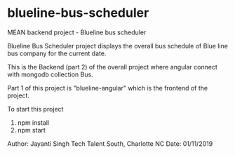 # blueline-bus-scheduler
MEAN backend project - Blueline bus scheduler 

Blueline Bus Scheduler project displays the overall bus schedule of Blue line bus company for the current date.

This is the Backend (part 2) of the overall project where angular connect with mongodb collection Bus.

Part 1 of this project is "blueline-angular" which is the frontend of the project.

To start this project  
1. npm install
2. npm start

Author: Jayanti Singh
Tech Talent South, Charlotte NC
Date: 01/11/2019